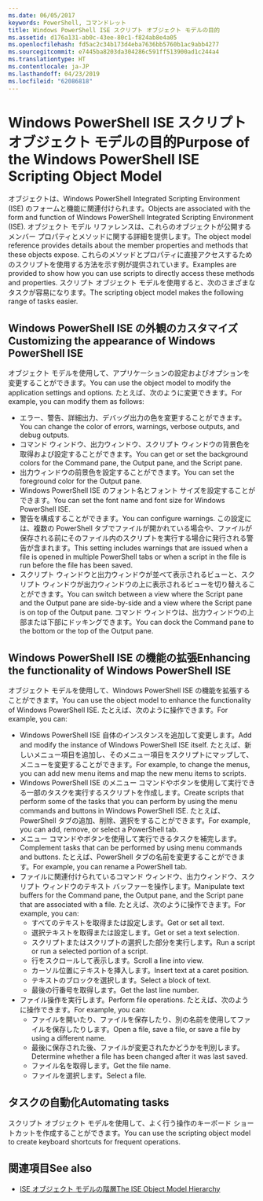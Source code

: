 ```yaml
---
ms.date: 06/05/2017
keywords: PowerShell, コマンドレット
title: Windows PowerShell ISE スクリプト オブジェクト モデルの目的
ms.assetid: d176a131-ab0c-43ee-80c1-f824ab8e4a05
ms.openlocfilehash: fd5ac2c34b173d4eba7636bb5760b1ac9abb4277
ms.sourcegitcommit: e7445ba8203da304286c591ff513900ad1c244a4
ms.translationtype: HT
ms.contentlocale: ja-JP
ms.lasthandoff: 04/23/2019
ms.locfileid: "62086818"
---
```

# <a name="purpose-of-the-windows-powershell-ise-scripting-object-model"></a><span data-ttu-id="6afdd-103">Windows PowerShell ISE スクリプト オブジェクト モデルの目的</span><span class="sxs-lookup"><span data-stu-id="6afdd-103">Purpose of the Windows PowerShell ISE Scripting Object Model</span></span>

<span data-ttu-id="6afdd-104">オブジェクトは、Windows PowerShell Integrated Scripting Environment (ISE) のフォームと機能に関連付けられます。</span><span class="sxs-lookup"><span data-stu-id="6afdd-104">Objects are associated with the form and function of Windows PowerShell Integrated Scripting Environment (ISE).</span></span> <span data-ttu-id="6afdd-105">オブジェクト モデル リファレンスは、これらのオブジェクトが公開するメンバー プロパティとメソッドに関する詳細を提供します。</span><span class="sxs-lookup"><span data-stu-id="6afdd-105">The object model reference provides details about the member properties and methods that these objects expose.</span></span> <span data-ttu-id="6afdd-106">これらのメソッドとプロパティに直接アクセスするためのスクリプトを使用する方法を示す例が提供されています。</span><span class="sxs-lookup"><span data-stu-id="6afdd-106">Examples are provided to show how you can use scripts to directly access these methods and properties.</span></span> <span data-ttu-id="6afdd-107">スクリプト オブジェクト モデルを使用すると、次のさまざまなタスクが容易になります。</span><span class="sxs-lookup"><span data-stu-id="6afdd-107">The scripting object model makes the following range of tasks easier.</span></span>

## <a name="customizing-the-appearance-of-windows-powershell-ise"></a><span data-ttu-id="6afdd-108">Windows PowerShell ISE の外観のカスタマイズ</span><span class="sxs-lookup"><span data-stu-id="6afdd-108">Customizing the appearance of Windows PowerShell ISE</span></span>

<span data-ttu-id="6afdd-109">オブジェクト モデルを使用して、アプリケーションの設定およびオプションを変更することができます。</span><span class="sxs-lookup"><span data-stu-id="6afdd-109">You can use the object model to modify the application settings and options.</span></span> <span data-ttu-id="6afdd-110">たとえば、次のように変更できます。</span><span class="sxs-lookup"><span data-stu-id="6afdd-110">For example, you can modify them as follows:</span></span>

- <span data-ttu-id="6afdd-111">エラー、警告、詳細出力、デバッグ出力の色を変更することができます。</span><span class="sxs-lookup"><span data-stu-id="6afdd-111">You can change the color of errors, warnings, verbose outputs, and debug outputs.</span></span>
- <span data-ttu-id="6afdd-112">コマンド ウィンドウ、出力ウィンドウ、スクリプト ウィンドウの背景色を取得および設定することができます。</span><span class="sxs-lookup"><span data-stu-id="6afdd-112">You can get or set the background colors for the Command pane, the Output pane, and the Script pane.</span></span>
- <span data-ttu-id="6afdd-113">出力ウィンドウの前景色を設定することができます。</span><span class="sxs-lookup"><span data-stu-id="6afdd-113">You can set the foreground color for the Output pane.</span></span>
- <span data-ttu-id="6afdd-114">Windows PowerShell ISE のフォント名とフォント サイズを設定することができます。</span><span class="sxs-lookup"><span data-stu-id="6afdd-114">You can set the font name and font size for Windows PowerShell ISE.</span></span>
- <span data-ttu-id="6afdd-115">警告を構成することができます。</span><span class="sxs-lookup"><span data-stu-id="6afdd-115">You can configure warnings.</span></span> <span data-ttu-id="6afdd-116">この設定には、複数の PowerShell タブでファイルが開かれている場合や、ファイルが保存される前にそのファイル内のスクリプトを実行する場合に発行される警告が含まれます。</span><span class="sxs-lookup"><span data-stu-id="6afdd-116">This setting includes warnings that are issued when a file is opened in multiple PowerShell tabs or when a script in the file is run before the file has been saved.</span></span>
- <span data-ttu-id="6afdd-117">スクリプト ウィンドウと出力ウィンドウが並べて表示されるビューと、スクリプト ウィンドウが出力ウィンドウの上に表示されるビューを切り替えることができます。</span><span class="sxs-lookup"><span data-stu-id="6afdd-117">You can switch between a view where the Script pane and the Output pane are side-by-side and a view where the Script pane is on top of the Output pane.</span></span> <span data-ttu-id="6afdd-118">コマンド ウィンドウは、出力ウィンドウの上部または下部にドッキングできます。</span><span class="sxs-lookup"><span data-stu-id="6afdd-118">You can dock the Command pane to the bottom or the top of the Output pane.</span></span>

## <a name="enhancing-the-functionality-of-windows-powershell-ise"></a><span data-ttu-id="6afdd-119">Windows PowerShell ISE の機能の拡張</span><span class="sxs-lookup"><span data-stu-id="6afdd-119">Enhancing the functionality of Windows PowerShell ISE</span></span>

<span data-ttu-id="6afdd-120">オブジェクト モデルを使用して、Windows PowerShell ISE の機能を拡張することができます。</span><span class="sxs-lookup"><span data-stu-id="6afdd-120">You can use the object model to enhance the functionality of Windows PowerShell ISE.</span></span> <span data-ttu-id="6afdd-121">たとえば、次のように操作できます。</span><span class="sxs-lookup"><span data-stu-id="6afdd-121">For example, you can:</span></span>

- <span data-ttu-id="6afdd-122">Windows PowerShell ISE 自体のインスタンスを追加して変更します。</span><span class="sxs-lookup"><span data-stu-id="6afdd-122">Add and modify the instance of Windows PowerShell ISE itself.</span></span> <span data-ttu-id="6afdd-123">たとえば、新しいメニュー項目を追加し、そのメニュー項目をスクリプトにマップして、メニューを変更することができます。</span><span class="sxs-lookup"><span data-stu-id="6afdd-123">For example, to change the menus, you can add new menu items and map the new menu items to scripts.</span></span>
- <span data-ttu-id="6afdd-124">Windows PowerShell ISE のメニュー コマンドやボタンを使用して実行できる一部のタスクを実行するスクリプトを作成します。</span><span class="sxs-lookup"><span data-stu-id="6afdd-124">Create scripts that perform some of the tasks that you can perform by using the menu commands and buttons in Windows PowerShell ISE.</span></span> <span data-ttu-id="6afdd-125">たとえば、PowerShell タブの追加、削除、選択をすることができます。</span><span class="sxs-lookup"><span data-stu-id="6afdd-125">For example, you can add, remove, or select a PowerShell tab.</span></span>
- <span data-ttu-id="6afdd-126">メニュー コマンドやボタンを使用して実行できるタスクを補完します。</span><span class="sxs-lookup"><span data-stu-id="6afdd-126">Complement tasks that can be performed by using menu commands and buttons.</span></span> <span data-ttu-id="6afdd-127">たとえば、PowerShell タブの名前を変更することができます。</span><span class="sxs-lookup"><span data-stu-id="6afdd-127">For example, you can rename a PowerShell tab.</span></span>
- <span data-ttu-id="6afdd-128">ファイルに関連付けられているコマンド ウィンドウ、出力ウィンドウ、スクリプト ウィンドウのテキスト バッファーを操作します。</span><span class="sxs-lookup"><span data-stu-id="6afdd-128">Manipulate text buffers for the Command pane, the Output pane, and the Script pane that are associated with a file.</span></span> <span data-ttu-id="6afdd-129">たとえば、次のように操作できます。</span><span class="sxs-lookup"><span data-stu-id="6afdd-129">For example, you can:</span></span>
  - <span data-ttu-id="6afdd-130">すべてのテキストを取得または設定します。</span><span class="sxs-lookup"><span data-stu-id="6afdd-130">Get or set all text.</span></span>
  - <span data-ttu-id="6afdd-131">選択テキストを取得または設定します。</span><span class="sxs-lookup"><span data-stu-id="6afdd-131">Get or set a text selection.</span></span>
  - <span data-ttu-id="6afdd-132">スクリプトまたはスクリプトの選択した部分を実行します。</span><span class="sxs-lookup"><span data-stu-id="6afdd-132">Run a script or run a selected portion of a script.</span></span>
  - <span data-ttu-id="6afdd-133">行をスクロールして表示します。</span><span class="sxs-lookup"><span data-stu-id="6afdd-133">Scroll a line into view.</span></span>
  - <span data-ttu-id="6afdd-134">カーソル位置にテキストを挿入します。</span><span class="sxs-lookup"><span data-stu-id="6afdd-134">Insert text at a caret position.</span></span>
  - <span data-ttu-id="6afdd-135">テキストのブロックを選択します。</span><span class="sxs-lookup"><span data-stu-id="6afdd-135">Select a block of text.</span></span>
  - <span data-ttu-id="6afdd-136">最後の行番号を取得します。</span><span class="sxs-lookup"><span data-stu-id="6afdd-136">Get the last line number.</span></span>
- <span data-ttu-id="6afdd-137">ファイル操作を実行します。</span><span class="sxs-lookup"><span data-stu-id="6afdd-137">Perform file operations.</span></span> <span data-ttu-id="6afdd-138">たとえば、次のように操作できます。</span><span class="sxs-lookup"><span data-stu-id="6afdd-138">For example, you can:</span></span>
  - <span data-ttu-id="6afdd-139">ファイルを開いたり、ファイルを保存したり、別の名前を使用してファイルを保存したりします。</span><span class="sxs-lookup"><span data-stu-id="6afdd-139">Open a file, save a file, or save a file by using a different name.</span></span>
  - <span data-ttu-id="6afdd-140">最後に保存された後、ファイルが変更されたかどうかを判別します。</span><span class="sxs-lookup"><span data-stu-id="6afdd-140">Determine whether a file has been changed after it was last saved.</span></span>
  - <span data-ttu-id="6afdd-141">ファイル名を取得します。</span><span class="sxs-lookup"><span data-stu-id="6afdd-141">Get the file name.</span></span>
  - <span data-ttu-id="6afdd-142">ファイルを選択します。</span><span class="sxs-lookup"><span data-stu-id="6afdd-142">Select a file.</span></span>

## <a name="automating-tasks"></a><span data-ttu-id="6afdd-143">タスクの自動化</span><span class="sxs-lookup"><span data-stu-id="6afdd-143">Automating tasks</span></span>

<span data-ttu-id="6afdd-144">スクリプト オブジェクト モデルを使用して、よく行う操作のキーボード ショートカットを作成することができます。</span><span class="sxs-lookup"><span data-stu-id="6afdd-144">You can use the scripting object model to create keyboard shortcuts for frequent operations.</span></span>

## <a name="see-also"></a><span data-ttu-id="6afdd-145">関連項目</span><span class="sxs-lookup"><span data-stu-id="6afdd-145">See also</span></span>

- [<span data-ttu-id="6afdd-146">ISE オブジェクト モデルの階層</span><span class="sxs-lookup"><span data-stu-id="6afdd-146">The ISE Object Model Hierarchy</span></span>](The-ISE-Object-Model-Hierarchy.md)